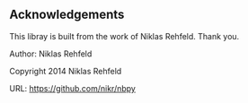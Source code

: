 ## Acknowledgements
This libray is built from the work of Niklas Rehfeld. Thank you.

Author: Niklas Rehfeld

Copyright 2014 Niklas Rehfeld

URL: https://github.com/nikr/nbpy
